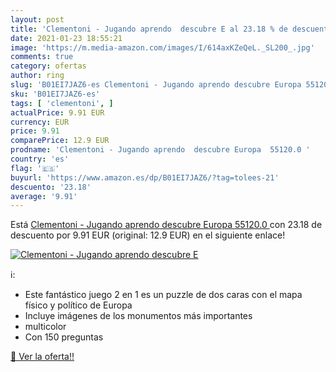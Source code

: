 ```yaml
---
layout: post
title: 'Clementoni - Jugando aprendo  descubre E al 23.18 % de descuento'
date: 2021-01-23 18:55:21
image: 'https://m.media-amazon.com/images/I/614axKZeQeL._SL200_.jpg'
comments: true
category: ofertas
author: ring
slug: 'B01EI7JAZ6-es Clementoni - Jugando aprendo descubre Europa 55120.0'
sku: 'B01EI7JAZ6-es'
tags: [ 'clementoni', ]
actualPrice: 9.91 EUR
currency: EUR
price: 9.91
comparePrice: 12.9 EUR
prodname: 'Clementoni - Jugando aprendo  descubre Europa  55120.0 '
country: 'es'
flag: '🇪🇸'
buyurl: 'https://www.amazon.es/dp/B01EI7JAZ6/?tag=tolees-21'
descuento: '23.18'
average: '9.91'
---
```


Está [Clementoni - Jugando aprendo  descubre Europa  55120.0 ](https://www.amazon.es/dp/B01EI7JAZ6/?tag=tolees-21) con 23.18 de descuento por 9.91 EUR (original: 12.9 EUR) en el siguiente enlace!

[![Clementoni - Jugando aprendo  descubre E](https://m.media-amazon.com/images/I/614axKZeQeL._SL200_.jpg)](https://www.amazon.es/dp/B01EI7JAZ6/?tag=tolees-21)

ℹ️:

- Este fantástico juego 2 en 1 es un puzzle de dos caras con el mapa físico y político de Europa
- Incluye imágenes de los monumentos más importantes
- multicolor
- Con 150 preguntas

[🛒 Ver la oferta!!](https://www.amazon.es/dp/B01EI7JAZ6/?tag=tolees-21)
